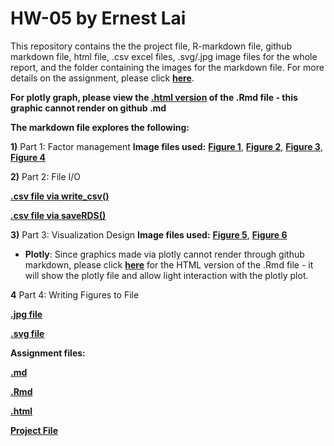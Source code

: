 # HW-05 by Ernest  Lai

This repository contains the the project file, R-markdown file, github markdown file, html file, .csv excel files, .svg/.jpg image files for the whole report, and the folder containing the images for the markdown file. For more details on the assignment, please click [**here**](http://stat545.com/Classroom/assignments/hw05/hw05.html). 

**For plotly graph, please view the [.html version](https://ernestl91.github.io/HW-05/hw-05_gapminder.html) of the .Rmd file - this graphic cannot render on github .md**

**The markdown file explores the following:**

**1)** Part 1: Factor management 
**Image files used:** [**Figure 1**](https://github.com/STAT545-UBC-students/hw05-ErnestL91/blob/master/hw-05_gapminder_files/figure-markdown_strict/Figure%201.%20Scatterplot%20of%20European%20country%20vs%20population%20in%202007-1.png), [**Figure 2**](https://github.com/STAT545-UBC-students/hw05-ErnestL91/blob/master/hw-05_gapminder_files/figure-markdown_strict/Figure%202.%20Re-ordered%20scatterplot%20of%20European%20country%20vs%20population%20in%202007-1.png), [**Figure 3**](https://github.com/STAT545-UBC-students/hw05-ErnestL91/blob/master/hw-05_gapminder_files/figure-markdown_strict/Figure%203.%20Bar%20chart%20for%20increasing%20population%20of%20European%20countries%20in%202007-1.png), [**Figure 4**](https://github.com/STAT545-UBC-students/hw05-ErnestL91/blob/master/hw-05_gapminder_files/figure-markdown_strict/Figure%204.%20Barchart%20of%20France%20population%20vs%20other%20European%20populations-1.png)

**2)** Part 2: File I/O

[**.csv file via write_csv()**](https://github.com/STAT545-UBC-students/hw05-ErnestL91/blob/master/gm_reorder_write.csv)

[**.csv file via saveRDS()**](https://github.com/STAT545-UBC-students/hw05-ErnestL91/blob/master/gm_reorder_save.csv?raw=true)

**3)** Part 3: Visualization Design
**Image files used:** [**Figure 5**](https://github.com/STAT545-UBC-students/hw05-ErnestL91/blob/master/hw-05_gapminder_files/figure-markdown_strict/Figure%205.%20Increasing%20Population%20of%20European%20Countries%20in%202007-1.png), [**Figure 6**](https://github.com/STAT545-UBC-students/hw05-ErnestL91/blob/master/hw-05_gapminder_files/figure-markdown_strict/Figure%206.%20Scatterplot%20of%20Life%20Expectancy%20(in%20Years)%20vs.%20GDP%20per%20capita%2C%20by%20Continent-1.png)

* **Plotly**: Since graphics made via plotly cannot render through github markdown, please click [**here**](https://ernestl91.github.io/HW-05/hw-05_gapminder.html) for the HTML version of the .Rmd file - it will show the plotly file and allow light interaction with the plotly plot.

**4** Part 4: Writing Figures to File

[**.jpg file**](https://github.com/STAT545-UBC-students/hw05-ErnestL91/blob/master/Figure%206%20ggplot.jpg)

[**.svg file**](https://github.com/STAT545-UBC-students/hw05-ErnestL91/blob/master/Figure%206%20ggplot.svg)

**Assignment files:**

[**.md**](https://github.com/STAT545-UBC-students/hw05-ErnestL91/blob/master/hw-05_gapminder.md)

[**.Rmd**](https://github.com/STAT545-UBC-students/hw05-ErnestL91/blob/master/hw-05_gapminder.Rmd)

[**.html**](https://ernestl91.github.io/HW-05/hw-05_gapminder.html)

[**Project File**](https://github.com/STAT545-UBC-students/hw05-ErnestL91/blob/master/hw-05.Rproj)
